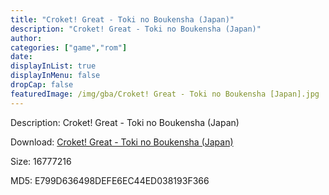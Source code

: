 ```yaml
---
title: "Croket! Great - Toki no Boukensha (Japan)"
description: "Croket! Great - Toki no Boukensha (Japan)"
author: 
categories: ["game","rom"]
date: 
displayInList: true
displayInMenu: false
dropCap: false
featuredImage: /img/gba/Croket! Great - Toki no Boukensha [Japan].jpg
---
```


Description: Croket! Great - Toki no Boukensha (Japan)

Download: <a style="text-decoration:underline;" href="https://mega.nz/#!XPJmgAZZ!6O2vzAFtwcmBX-OdW1LEVn-IhFrAI-eKjhtus7DXuwg" target = "_blank" rel = "nofollow" > Croket! Great - Toki no Boukensha (Japan)</a>

Size: 16777216

MD5: E799D636498DEFE6EC44ED038193F366

